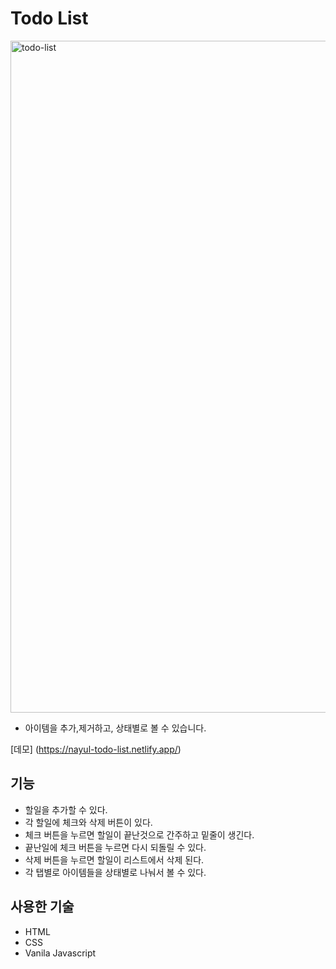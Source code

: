 # Todo List 

<img width="1075" alt="todo-list" src="https://user-images.githubusercontent.com/109073797/183377210-10c01b1d-11c0-4a0c-bdc8-c6f2e74c6c27.png">

* 아이템을 추가,제거하고, 상태별로 볼 수 있습니다.

[데모] (https://nayul-todo-list.netlify.app/)


## 기능

* 할일을 추가할 수 있다.
* 각 할일에 체크와 삭제 버튼이 있다.
* 체크 버튼을 누르면 할일이 끝난것으로 간주하고 밑줄이 생긴다.
* 끝난일에 체크 버튼을 누르면 다시 되돌릴 수 있다.
* 삭제 버튼을 누르면 할일이 리스트에서 삭제 된다.
* 각 탭별로 아이템들을 상태별로 나눠서 볼 수 있다.


## 사용한 기술

* HTML
* CSS
* Vanila Javascript
